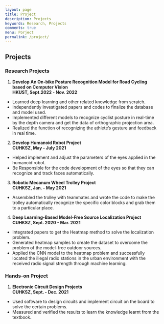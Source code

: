 ```yaml
---
layout: page
title: Project
description: Projects
keywords: Research, Projects
comments: true
menu: Porject
permalink: /project/
---
```





## **Projects**

### **Research Projects**

1. **Develop An On-bike Posture Recognition Model for Road Cycling based on Computer Vision**  
**HKUST, Sept.2022 - Nov. 2022**

- Learned deep learning and other related knowledge from scratch.
- Independently investigated papers and codes to finalize the database and model used.
- Implemented different models to recognize cyclist posture in real-time by the depth camera and get the data of orthographic projection area.
- Realized the function of recognizing the athlete’s gesture and feedback in real time.
2. **Develop Humanoid Robot Project**  
**CUHKSZ, May - July 2021**

- Helped implement and adjust the parameters of the eyes applied in the humanoid robot.
- Be Responsible for the code development of the eyes so that they can recognize and track faces automatically.
3. **Robotic Mecanum Wheel Trolley Project**  
**CUHKSZ, Jan. - May 2021**

- Assembled the trolley with teammates and wrote the code to make the trolley automatically recognize the specific color blocks and grab them to a particular place.
4. **Deep Learning-Based Model-Free Source Localization Project**  
**CUHKSZ, Sept. 2020 - Mar. 2021**

- Integrated papers to get the Heatmap method to solve the localization problem.
- Generated heatmap samples to create the dataset to overcome the problem of the model-free outdoor sources.
- Applied the CNN model to the heatmap problem and successfully located the illegal radio stations in the urban environment with the received radio signal strength through machine learning.

### **Hands-on Project**

1. **Electronic Circuit Design Projects**  
**CUHKSZ, Sept. - Dec. 2021**

- Used software to design circuits and implement circuit on the board to solve the certain problems.
- Measured and verified the results to learn the knowledge learnt from the textbook.
